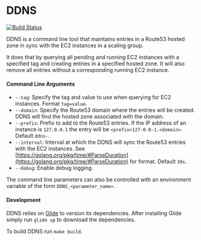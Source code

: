 DDNS
====

[![Build Status](https://travis-ci.org/dedalusj/ddns.svg?branch=master)](https://travis-ci.org/dedalusj/ddns)

DDNS is a command line tool that maintains entries in a Route53 hosted zone in sync with the EC2 instances in a scaling group.

It does that by querying all pending and running EC2 instances with a specified tag and creating entries in a specified hosted zone. It will also remove all entries without a corresponding running EC2 instance.

#### Command Line Arguments

- `--tag`: Specify the tag and value to use when querying for EC2 instances. Format `tag=value`.
- `--domain`: Specify the Route53 domain where the entries will be created. DDNS will find the hosted zone associated with the domain.
- `--prefix`: Prefix to add to the Route53 entries. If the IP address of an instance is `127.0.0.1` the entry will be `<prefix>127-0-0-1.<domain>`. Default `ddns-`.
- `--interval`: Interval at which the DDNS will sync the Route53 entries with the EC2 instances. See [https://golang.org/pkg/time/#ParseDuration](https://golang.org/pkg/time/#ParseDuration) for format. Default `30s`.
- `--debug`: Enable debug logging.

The command line parameters can also be controlled with an environment variable of the form `DDNS_<parameter_name>`.

#### Development

DDNS relies on [Glide](https://glide.sh) to version its dependencies. After installing Glide simply run `glide up` to download the dependencies.

To build DDNS run `make build`.
